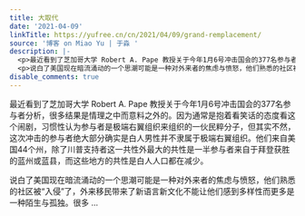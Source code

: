 ```yaml
---
title: 大取代
date: '2021-04-09'
linkTitle: https://yufree.cn/cn/2021/04/09/grand-remplacement/
source: '博客 on Miao Yu | 于淼 '
description: |-
  <p>最近看到了芝加哥大学 Robert A. Pape 教授关于今年1月6号冲击国会的377名参与者分析，很多结果是情理之中而意料之外的。因为通常是抱着看笑话的态度看这个闹剧，习惯性认为参与者是极端右翼组织来组织的一伙民粹分子，但其实不然，这次冲击的参与者绝大部分确实是白人男性并不隶属于极端右翼组织。他们来自美国44个州，除了川普支持者这一共性外最大的共性是一半参与者来自于拜登获胜的蓝州或蓝县，而这些地方的共性是白人人口都在减少。</p>
  <p>说白了美国现在暗流涌动的一个思潮可能是一种对外来者的焦虑与愤怒，他们熟悉的社区被“入侵”了，外来移民带来了新语言新文化不能让他们感到多样性而更多是一种陌生与孤独。很多 ...
disable_comments: true
---
```

<p>最近看到了芝加哥大学 Robert A. Pape 教授关于今年1月6号冲击国会的377名参与者分析，很多结果是情理之中而意料之外的。因为通常是抱着看笑话的态度看这个闹剧，习惯性认为参与者是极端右翼组织来组织的一伙民粹分子，但其实不然，这次冲击的参与者绝大部分确实是白人男性并不隶属于极端右翼组织。他们来自美国44个州，除了川普支持者这一共性外最大的共性是一半参与者来自于拜登获胜的蓝州或蓝县，而这些地方的共性是白人人口都在减少。</p>
<p>说白了美国现在暗流涌动的一个思潮可能是一种对外来者的焦虑与愤怒，他们熟悉的社区被“入侵”了，外来移民带来了新语言新文化不能让他们感到多样性而更多是一种陌生与孤独。很多 ...